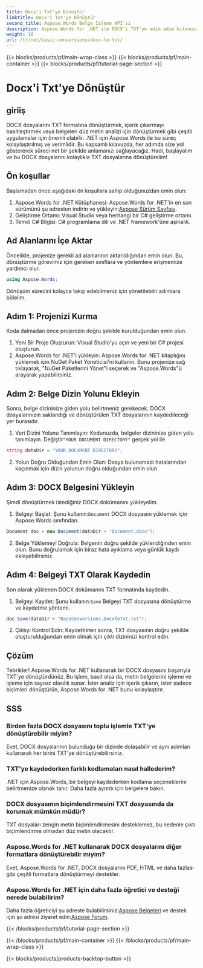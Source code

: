 ```yaml
---
title: Docx'i Txt'ye Dönüştür
linktitle: Docx'i Txt'ye Dönüştür
second_title: Aspose.Words Belge İşleme API'si
description: Aspose.Words for .NET ile DOCX'i TXT'ye adım adım kılavuzumuzla dönüştürün. Belgeleri verimli ve zahmetsizce dönüştürmeyi öğrenin.
weight: 10
url: /tr/net/basic-conversions/docx-to-txt/
---
```


{{< blocks/products/pf/main-wrap-class >}}
{{< blocks/products/pf/main-container >}}
{{< blocks/products/pf/tutorial-page-section >}}

# Docx'i Txt'ye Dönüştür

## giriiş

DOCX dosyalarını TXT formatına dönüştürmek, içerik çıkarmayı basitleştirmek veya belgeleri düz metin analizi için dönüştürmek gibi çeşitli uygulamalar için önemli olabilir. .NET için Aspose.Words ile bu süreç kolaylaştırılmış ve verimlidir. Bu kapsamlı kılavuzda, her adımda size yol göstererek süreci net bir şekilde anlamanızı sağlayacağız. Hadi, başlayalım ve bu DOCX dosyalarını kolaylıkla TXT dosyalarına dönüştürelim!

## Ön koşullar

Başlamadan önce aşağıdaki ön koşullara sahip olduğunuzdan emin olun:

1.  Aspose.Words for .NET Kütüphanesi: Aspose.Words for .NET'in en son sürümünü şu adresten indirin ve yükleyin:[Aspose Sürüm Sayfası](https://releases.aspose.com/words/net/).
2. Geliştirme Ortamı: Visual Studio veya herhangi bir C# geliştirme ortamı.
3. Temel C# Bilgisi: C# programlama dili ve .NET framework'üne aşinalık.

## Ad Alanlarını İçe Aktar

Öncelikle, projenize gerekli ad alanlarının aktarıldığından emin olun. Bu, dönüştürme görevimiz için gereken sınıflara ve yöntemlere erişmemize yardımcı olur.

```csharp
using Aspose.Words;
```

Dönüşüm sürecini kolayca takip edebilmeniz için yönetilebilir adımlara bölelim.

## Adım 1: Projenizi Kurma

Koda dalmadan önce projenizin doğru şekilde kurulduğundan emin olun.

1. Yeni Bir Proje Oluşturun: Visual Studio'yu açın ve yeni bir C# projesi oluşturun.
2. Aspose.Words for .NET'i yükleyin: Aspose.Words for .NET kitaplığını yüklemek için NuGet Paket Yöneticisi'ni kullanın. Bunu projenize sağ tıklayarak, "NuGet Paketlerini Yönet"i seçerek ve "Aspose.Words"ü arayarak yapabilirsiniz.

## Adım 2: Belge Dizin Yolunu Ekleyin

Sonra, belge dizininize giden yolu belirtmeniz gerekecek. DOCX dosyalarınızın saklandığı ve dönüştürülen TXT dosyalarının kaydedileceği yer burasıdır.

1.  Veri Dizini Yolunu Tanımlayın: Kodunuzda, belgeler dizininize giden yolu tanımlayın. Değiştir`"YOUR DOCUMENT DIRECTORY"` gerçek yol ile.

```csharp
string dataDir = "YOUR DOCUMENT DIRECTORY";
```

2. Yolun Doğru Olduğundan Emin Olun: Dosya bulunamadı hatalarından kaçınmak için dizin yolunun doğru olduğundan emin olun.

## Adım 3: DOCX Belgesini Yükleyin

Şimdi dönüştürmek istediğiniz DOCX dokümanını yükleyelim.

1.  Belgeyi Başlat: Şunu kullanın:`Document` DOCX dosyasını yüklemek için Aspose.Words sınıfından.

```csharp
Document doc = new Document(dataDir + "Document.docx");
```

2. Belge Yüklemeyi Doğrula: Belgenin doğru şekilde yüklendiğinden emin olun. Bunu doğrulamak için biraz hata ayıklama veya günlük kaydı ekleyebilirsiniz.

## Adım 4: Belgeyi TXT Olarak Kaydedin

Son olarak yüklenen DOCX dokümanını TXT formatında kaydedin.

1.  Belgeyi Kaydet: Şunu kullanın:`Save` Belgeyi TXT dosyasına dönüştürme ve kaydetme yöntemi.

```csharp
doc.Save(dataDir + "BaseConversions.DocxToTxt.txt");
```

2. Çıktıyı Kontrol Edin: Kaydettikten sonra, TXT dosyasının doğru şekilde oluşturulduğundan emin olmak için çıktı dizininizi kontrol edin.

## Çözüm

Tebrikler! Aspose.Words for .NET kullanarak bir DOCX dosyasını başarıyla TXT'ye dönüştürdünüz. Bu işlem, basit olsa da, metin belgelerini işleme ve işleme için sayısız olasılık sunar. İster analiz için içerik çıkarın, ister sadece biçimleri dönüştürün, Aspose.Words for .NET bunu kolaylaştırır.

## SSS

### Birden fazla DOCX dosyasını toplu işlemle TXT'ye dönüştürebilir miyim?

Evet, DOCX dosyalarının bulunduğu bir dizinde dolaşabilir ve aynı adımları kullanarak her birini TXT'ye dönüştürebilirsiniz.

### TXT'ye kaydederken farklı kodlamaları nasıl hallederim?

.NET için Aspose.Words, bir belgeyi kaydederken kodlama seçeneklerini belirtmenize olanak tanır. Daha fazla ayrıntı için belgelere bakın.

### DOCX dosyasının biçimlendirmesini TXT dosyasında da korumak mümkün müdür?

TXT dosyaları zengin metin biçimlendirmesini desteklemez, bu nedenle çıktı biçimlendirme olmadan düz metin olacaktır.

### Aspose.Words for .NET kullanarak DOCX dosyalarını diğer formatlara dönüştürebilir miyim?

Evet, Aspose.Words for .NET, DOCX dosyalarını PDF, HTML ve daha fazlası gibi çeşitli formatlara dönüştürmeyi destekler.

### Aspose.Words for .NET için daha fazla öğretici ve desteği nerede bulabilirim?

 Daha fazla öğreticiyi şu adreste bulabilirsiniz:[Aspose Belgeleri](https://reference.aspose.com/words/net/) ve destek için şu adresi ziyaret edin:[Aspose Forum](https://forum.aspose.com/c/words/8).


{{< /blocks/products/pf/tutorial-page-section >}}

{{< /blocks/products/pf/main-container >}}
{{< /blocks/products/pf/main-wrap-class >}}

{{< blocks/products/products-backtop-button >}}
